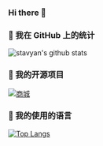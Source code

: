 ### Hi there 👋

### 🌱 我在 GitHub 上的统计

![stavyan's github stats](https://github-readme-stats.vercel.app/api?username=stavyan&show_icons=true&theme=gruvbox)

### 🌱 我的开源项目

[![商城](https://github-readme-stats.vercel.app/api/pin/?username=anuraghazra&repo=github-readme-stats)](https://github.com/stavyan/TinyShop-UniApp)

### 🌱 我的使用的语言

[![Top Langs](https://github-readme-stats.vercel.app/api/top-langs/?username=anuraghazra&hide=javascript,html)](https://github.com/anuraghazra/github-readme-stats)
